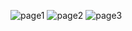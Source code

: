 
![page1](https://user-images.githubusercontent.com/74195040/110172166-06403080-7dfd-11eb-9006-62eba12051a0.png)
![page2](https://user-images.githubusercontent.com/74195040/110172182-0a6c4e00-7dfd-11eb-90f7-bbc62c93135d.png)
![page3](https://user-images.githubusercontent.com/74195040/110173049-608dc100-7dfe-11eb-88a9-84470df7df12.png)
